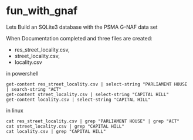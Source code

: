 # fun_with_gnaf
Lets Build an SQLite3 database with the PSMA G-NAF data set

When Documentation completed and three files are created:
- res_street_locality.csv,
- street_locality.csv,
- locality.csv

in powershell

```
get-content res_street_locality.csv | select-string "PARLIAMENT HOUSE | search-string "ACT"
get-content street_locality.csv | select-string "CAPITAL HILL"
get-content locality.csv | select-string "CAPITAL HILL"
```

in linux

```
cat res_street_locality.csv | grep "PARLIAMENT HOUSE" | grep "ACT"
cat street_locality.csv | grep "CAPITAL HILL" 
cat locality.csv | grep "CAPITAL HILL"
```
